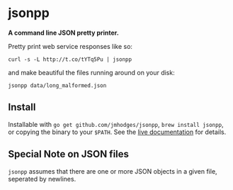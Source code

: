 jsonpp
======

**A command line JSON pretty printer.**

Pretty print web service responses like so:

    curl -s -L http://t.co/tYTq5Pu | jsonpp

and make beautiful the files running around on your disk:

    jsonpp data/long_malformed.json

Install
-------

Installable with `go get github.com/jmhodges/jsonpp`, `brew install jsonpp`,
or copying the binary to your `$PATH`. See the [live
documentation](http://jmhodges.github.com/jsonpp/) for details.

Special Note on JSON files
--------------------------

`jsonpp` assumes that there are one or more JSON objects in a given file,
seperated by newlines.

